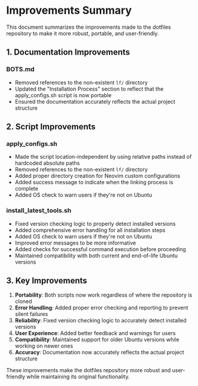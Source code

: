 # Improvements Summary

This document summarizes the improvements made to the dotfiles repository to make it more robust, portable, and user-friendly.

## 1. Documentation Improvements

### BOTS.md
- Removed references to the non-existent `lf/` directory
- Updated the "Installation Process" section to reflect that the apply_configs.sh script is now portable
- Ensured the documentation accurately reflects the actual project structure

## 2. Script Improvements

### apply_configs.sh
- Made the script location-independent by using relative paths instead of hardcoded absolute paths
- Removed references to the non-existent `lf/` directory
- Added proper directory creation for Neovim custom configurations
- Added success message to indicate when the linking process is complete
- Added OS check to warn users if they're not on Ubuntu

### install_latest_tools.sh
- Fixed version checking logic to properly detect installed versions
- Added comprehensive error handling for all installation steps
- Added OS check to warn users if they're not on Ubuntu
- Improved error messages to be more informative
- Added checks for successful command execution before proceeding
- Maintained compatibility with both current and end-of-life Ubuntu versions

## 3. Key Improvements

1. **Portability**: Both scripts now work regardless of where the repository is cloned
2. **Error Handling**: Added proper error checking and reporting to prevent silent failures
3. **Reliability**: Fixed version checking logic to accurately detect installed versions
4. **User Experience**: Added better feedback and warnings for users
5. **Compatibility**: Maintained support for older Ubuntu versions while working on newer ones
6. **Accuracy**: Documentation now accurately reflects the actual project structure

These improvements make the dotfiles repository more robust and user-friendly while maintaining its original functionality.